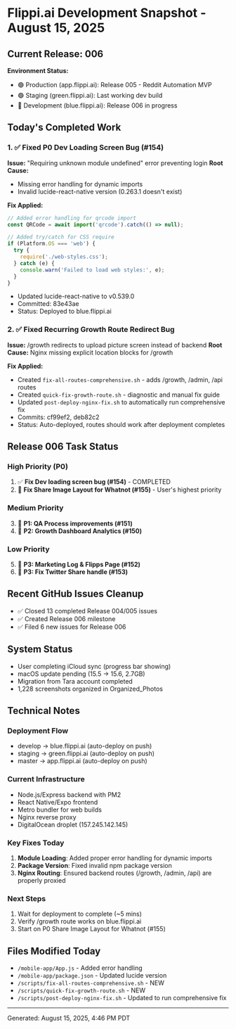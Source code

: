 # Flippi.ai Development Snapshot - August 15, 2025

## Current Release: 006
**Environment Status:**
- 🟢 Production (app.flippi.ai): Release 005 - Reddit Automation MVP
- 🟢 Staging (green.flippi.ai): Last working dev build
- 🔧 Development (blue.flippi.ai): Release 006 in progress

## Today's Completed Work

### 1. ✅ Fixed P0 Dev Loading Screen Bug (#154)
**Issue:** "Requiring unknown module undefined" error preventing login
**Root Cause:** 
- Missing error handling for dynamic imports
- Invalid lucide-react-native version (0.263.1 doesn't exist)

**Fix Applied:**
```javascript
// Added error handling for qrcode import
const QRCode = await import('qrcode').catch(() => null);

// Added try/catch for CSS require
if (Platform.OS === 'web') {
  try {
    require('./web-styles.css');
  } catch (e) {
    console.warn('Failed to load web styles:', e);
  }
}
```
- Updated lucide-react-native to v0.539.0
- Committed: 83e43ae
- Status: Deployed to blue.flippi.ai

### 2. ✅ Fixed Recurring Growth Route Redirect Bug
**Issue:** /growth redirects to upload picture screen instead of backend
**Root Cause:** Nginx missing explicit location blocks for /growth

**Fix Applied:**
- Created `fix-all-routes-comprehensive.sh` - adds /growth, /admin, /api routes
- Created `quick-fix-growth-route.sh` - diagnostic and manual fix guide
- Updated `post-deploy-nginx-fix.sh` to automatically run comprehensive fix
- Commits: cf99ef2, deb82c2
- Status: Auto-deployed, routes should work after deployment completes

## Release 006 Task Status

### High Priority (P0)
1. ✅ **Fix Dev loading screen bug (#154)** - COMPLETED
2. 🔲 **Fix Share Image Layout for Whatnot (#155)** - User's highest priority

### Medium Priority
3. 🔲 **P1: QA Process improvements (#151)**
4. 🔲 **P2: Growth Dashboard Analytics (#150)**

### Low Priority
5. 🔲 **P3: Marketing Log & Flipps Page (#152)**
6. 🔲 **P3: Fix Twitter Share handle (#153)**

## Recent GitHub Issues Cleanup
- ✅ Closed 13 completed Release 004/005 issues
- ✅ Created Release 006 milestone
- ✅ Filed 6 new issues for Release 006

## System Status
- User completing iCloud sync (progress bar showing)
- macOS update pending (15.5 → 15.6, 2.7GB)
- Migration from Tara account completed
- 1,228 screenshots organized in Organized_Photos

## Technical Notes

### Deployment Flow
- develop → blue.flippi.ai (auto-deploy on push)
- staging → green.flippi.ai (auto-deploy on push)
- master → app.flippi.ai (auto-deploy on push)

### Current Infrastructure
- Node.js/Express backend with PM2
- React Native/Expo frontend
- Metro bundler for web builds
- Nginx reverse proxy
- DigitalOcean droplet (157.245.142.145)

### Key Fixes Today
1. **Module Loading**: Added proper error handling for dynamic imports
2. **Package Version**: Fixed invalid npm package version
3. **Nginx Routing**: Ensured backend routes (/growth, /admin, /api) are properly proxied

### Next Steps
1. Wait for deployment to complete (~5 mins)
2. Verify /growth route works on blue.flippi.ai
3. Start on P0 Share Image Layout for Whatnot (#155)

## Files Modified Today
- `/mobile-app/App.js` - Added error handling
- `/mobile-app/package.json` - Updated lucide version
- `/scripts/fix-all-routes-comprehensive.sh` - NEW
- `/scripts/quick-fix-growth-route.sh` - NEW
- `/scripts/post-deploy-nginx-fix.sh` - Updated to run comprehensive fix

---
Generated: August 15, 2025, 4:46 PM PDT